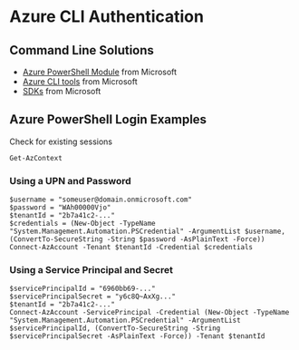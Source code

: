 # Azure CLI Authentication
## Command Line Solutions
- [Azure PowerShell Module](https://learn.microsoft.com/en-us/powershell/azure/new-azureps-module-az?view=azps-14.4.0) from Microsoft
- [Azure CLI tools](https://learn.microsoft.com/en-us/cli/azure/?view=azure-cli-latest) from Microsoft
- [SDKs](https://learn.microsoft.com/en-us/azure/developer/python/sdk/azure-sdk-overview) from Microsoft

## Azure PowerShell Login Examples
Check for existing sessions
```
Get-AzContext
```
### Using a UPN and Password
```
$username = "someuser@domain.onmicrosoft.com"
$password = "WAh00000Vjo"
$tenantId = "2b7a41c2-..."
$credentials = (New-Object -TypeName "System.Management.Automation.PSCredential" -ArgumentList $username, (ConvertTo-SecureString -String $password -AsPlainText -Force))
Connect-AzAccount -Tenant $tenantId -Credential $credentials
```

### Using a Service Principal and Secret 
```
$servicePrincipalId = "6960bb69-..."
$servicePrincipalSecret = "y6c8Q~AxXg..."
$tenantId = "2b7a41c2-..."
Connect-AzAccount -ServicePrincipal -Credential (New-Object -TypeName "System.Management.Automation.PSCredential" -ArgumentList $servicePrincipalId, (ConvertTo-SecureString -String $servicePrincipalSecret -AsPlainText -Force)) -Tenant $tenantId
```
